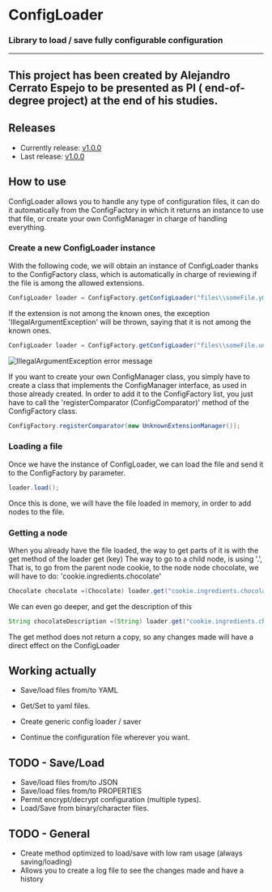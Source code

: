 # ConfigLoader
### Library to load / save fully configurable configuration ###
----
This project has been created by Alejandro Cerrato Espejo to be presented as PI ( end-of-degree project)  at the end of his studies.
----
## Releases
 - Currently release: [v1.0.0](https://github.com/Katakurinna/ConfigLoader/releases/tag/v1.0.0)
  - Last release: [v1.0.0](https://github.com/Katakurinna/ConfigLoader/releases/tag/v1.0.0)
  
## How to use
ConfigLoader allows you to handle any type of configuration files, it can do it automatically from the ConfigFactory
in which it returns an instance to use that file, or create your own ConfigManager in charge of handling everything.
### Create a new ConfigLoader instance
With the following code, we will obtain an instance of ConfigLoader thanks to the ConfigFactory class, which is automatically in charge of reviewing if the file is among the allowed extensions.
```java
ConfigLoader loader = ConfigFactory.getConfigLoader("files\\someFile.yml");
```

If the extension is not among the known ones, the exception 'IllegalArgumentException' will be thrown, saying that it is not among the known ones.
```java
ConfigLoader loader = ConfigFactory.getConfigLoader("files\\someFile.unknownExtension");
```
![IllegalArgumentException error message](https://i.imgur.com/hJLEQzc.png)

If you want to create your own ConfigManager class, you simply have to create a class that implements the ConfigManager interface, as used in those already created.
In order to add it to the ConfigFactory list, you just have to call the 'registerComparator (ConfigComparator)' method of the ConfigFactory class.
```java
ConfigFactory.registerComparator(new UnknownExtensionManager());
```
### Loading a file
Once we have the instance of ConfigLoader, we can load the file and send it to the ConfigFactory by parameter.
```java
loader.load();
```
Once this is done, we will have the file loaded in memory, in order to add nodes to the file.

### Getting a node
When you already have the file loaded, the way to get parts of it is with the get method of the loader get (key)
The way to go to a child node, is using '.', That is, to go from the parent node cookie, to the node node chocolate, we will have to do: 'cookie.ingredients.chocolate'
```java
Chocolate chocolate =(Chocolate) loader.get("cookie.ingredients.chocolate");
```
We can even go deeper, and get the description of this
```java
String chocolateDescription =(String) loader.get("cookie.ingredients.chocolate.description");
```

The get method does not return a copy, so any changes made will have a direct effect on the ConfigLoader

## Working actually
 - Save/load files from/to YAML
 - Get/Set to yaml files.
 
 - Create generic config loader / saver
 - Continue the configuration file wherever you want.

## TODO - Save/Load
 - Save/load files from/to JSON
 - Save/load files from/to PROPERTIES
 - Permit encrypt/decrypt configuration (multiple types).
 - Load/Save from binary/character files.

## TODO - General
 - Create method optimized to load/save with low ram usage (always saving/loading)
 - Allows you to create a log file to see the changes made and have a history
